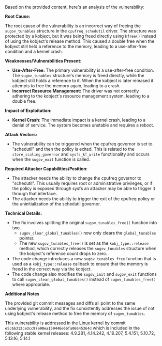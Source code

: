 Based on the provided content, here's an analysis of the vulnerability:

**Root Cause:**

The root cause of the vulnerability is an incorrect way of freeing the `sugov_tunables` structure in the `cpufreq_schedutil` driver. The structure was protected by a kobject, but it was being freed directly using `kfree()` instead of using the kobject's release method. This caused a double free when the kobject still held a reference to the memory, leading to a use-after-free condition and a kernel crash.

**Weaknesses/Vulnerabilities Present:**

*   **Use-After-Free:** The primary vulnerability is a use-after-free condition. The `sugov_tunables` structure's memory is freed directly, while the kobject still holds a reference to it. When the kobject is later released it attempts to free the memory again, leading to a crash.
*   **Incorrect Resource Management:** The driver was not correctly adhering to the kobject's resource management system, leading to a double free.

**Impact of Exploitation:**

*   **Kernel Crash:** The immediate impact is a kernel crash, leading to a denial of service. The system becomes unstable and requires a reboot.

**Attack Vectors:**

*   The vulnerability can be triggered when the cpufreq governor is set to "schedutil" and then the policy is exited. This is related to the `store_scaling_governor` and `sysfs_kf_write` functionality and occurs when the `sugov_exit` function is called.

**Required Attacker Capabilities/Position:**

*   The attacker needs the ability to change the cpufreq governor to "schedutil". This usually requires root or administrative privileges, or if the policy is exposed through sysfs an attacker may be able to trigger it through that interface.
*   The attacker needs the ability to trigger the exit of the cpufreq policy or the uninitialization of the schedutil governor.

**Technical Details:**

*   The fix involves splitting the original `sugov_tunables_free()` function into two.
    *   `sugov_clear_global_tunables()` now only clears the `global_tunables` pointer.
    *   The new `sugov_tunables_free()` is set as the `kobj_type::release` method, which correctly releases the `sugov_tunables` structure when the kobject's reference count drops to zero.
*   The code change introduces a new `sugov_tunables_free` function that is used as a `kobj_type::release` callback to ensure that the memory is freed in the correct way via the kobject.
* The code change also modifies the `sugov_init` and `sugov_exit` functions to call `sugov_clear_global_tunables()` instead of `sugov_tunables_free()` where appropriate.

**Additional Notes**

The provided git commit messages and diffs all point to the same underlying vulnerability, and the fix consistently addresses the issue of not using kobject's release method to free the memory of `sugov_tunables`.

This vulnerability is addressed in the Linux kernel by commit `e5c6b312ce3cc97e90ea159446e6bfa06645364d` which is included in the following stable kernel releases:
4.9.281, 4.14.242, 4.19.207, 5.4.151, 5.10.72, 5.13.16, 5.14.1